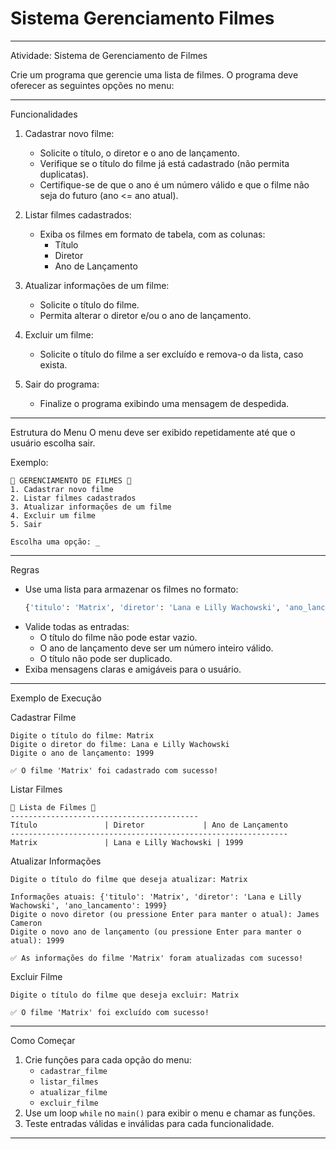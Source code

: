 ﻿# Sistema Gerenciamento Filmes
 
---

Atividade: Sistema de Gerenciamento de Filmes

Crie um programa que gerencie uma lista de filmes. O programa deve oferecer as seguintes opções no menu:

---

 Funcionalidades
1. Cadastrar novo filme:
   - Solicite o título, o diretor e o ano de lançamento.
   - Verifique se o título do filme já está cadastrado (não permita duplicatas).
   - Certifique-se de que o ano é um número válido e que o filme não seja do futuro (ano <= ano atual).

2. Listar filmes cadastrados:
   - Exiba os filmes em formato de tabela, com as colunas:
     - Título
     - Diretor
     - Ano de Lançamento

3. Atualizar informações de um filme:
   - Solicite o título do filme.
   - Permita alterar o diretor e/ou o ano de lançamento.

4. Excluir um filme:
   - Solicite o título do filme a ser excluído e remova-o da lista, caso exista.

5. Sair do programa:
   - Finalize o programa exibindo uma mensagem de despedida.

---

 Estrutura do Menu
O menu deve ser exibido repetidamente até que o usuário escolha sair.

Exemplo:
```
🎥 GERENCIAMENTO DE FILMES 🎥
1. Cadastrar novo filme
2. Listar filmes cadastrados
3. Atualizar informações de um filme
4. Excluir um filme
5. Sair

Escolha uma opção: _
```

---

 Regras
- Use uma lista para armazenar os filmes no formato:
  ```python
  {'titulo': 'Matrix', 'diretor': 'Lana e Lilly Wachowski', 'ano_lancamento': 1999}
  ```
- Valide todas as entradas:
  - O título do filme não pode estar vazio.
  - O ano de lançamento deve ser um número inteiro válido.
  - O título não pode ser duplicado.
- Exiba mensagens claras e amigáveis para o usuário.

---

 Exemplo de Execução

 Cadastrar Filme
```
Digite o título do filme: Matrix
Digite o diretor do filme: Lana e Lilly Wachowski
Digite o ano de lançamento: 1999

✅ O filme 'Matrix' foi cadastrado com sucesso!
```

 Listar Filmes
```
🎥 Lista de Filmes 🎥
------------------------------------------
Título               | Diretor             | Ano de Lançamento
--------------------------------------------------------------
Matrix               | Lana e Lilly Wachowski | 1999
```

 Atualizar Informações
```
Digite o título do filme que deseja atualizar: Matrix

Informações atuais: {'titulo': 'Matrix', 'diretor': 'Lana e Lilly Wachowski', 'ano_lancamento': 1999}
Digite o novo diretor (ou pressione Enter para manter o atual): James Cameron
Digite o novo ano de lançamento (ou pressione Enter para manter o atual): 1999

✅ As informações do filme 'Matrix' foram atualizadas com sucesso!
```

 Excluir Filme
```
Digite o título do filme que deseja excluir: Matrix

✅ O filme 'Matrix' foi excluído com sucesso!
```

---

 Como Começar
1. Crie funções para cada opção do menu:
   - `cadastrar_filme`
   - `listar_filmes`
   - `atualizar_filme`
   - `excluir_filme`
2. Use um loop `while` no `main()` para exibir o menu e chamar as funções.
3. Teste entradas válidas e inválidas para cada funcionalidade.

---
